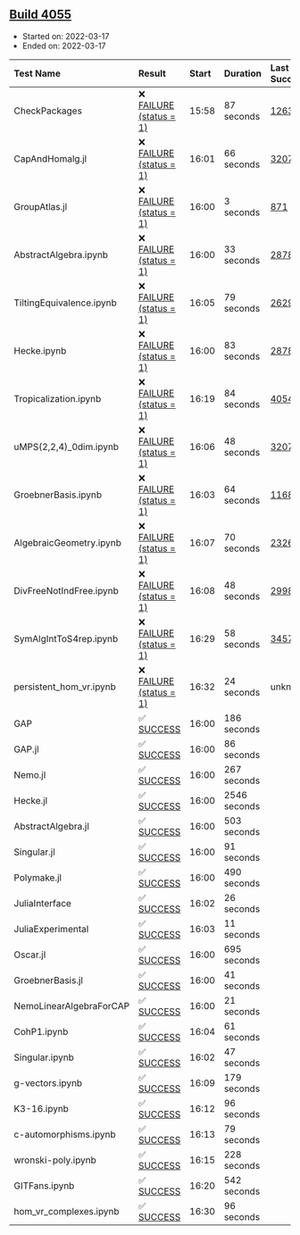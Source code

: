 ## [Build 4055](https://oscarci.mathematik.uni-kl.de/job/oscar-stable/4055/)

* Started on: 2022-03-17
* Ended on: 2022-03-17

| Test Name    | Result | Start | Duration | Last Success | First Failure |
|:-------------|:-------|:------|:---------|:-------------|:--------------|
| CheckPackages | ❌ [FAILURE (status = 1)](https://oscarci.mathematik.uni-kl.de/job/oscar-stable/4055/artifact/logs/build-4055/CheckPackages.log) | 15:58 | 87 seconds | [1263](https://oscarci.mathematik.uni-kl.de/job/oscar-stable/1263/) | [1264](https://oscarci.mathematik.uni-kl.de/job/oscar-stable/1264/) |
| CapAndHomalg.jl | ❌ [FAILURE (status = 1)](https://oscarci.mathematik.uni-kl.de/job/oscar-stable/4055/artifact/logs/build-4055/CapAndHomalg.jl.log) | 16:01 | 66 seconds | [3207](https://oscarci.mathematik.uni-kl.de/job/oscar-stable/3207/) | [3208](https://oscarci.mathematik.uni-kl.de/job/oscar-stable/3208/) |
| GroupAtlas.jl | ❌ [FAILURE (status = 1)](https://oscarci.mathematik.uni-kl.de/job/oscar-stable/4055/artifact/logs/build-4055/GroupAtlas.jl.log) | 16:00 | 3 seconds | [871](https://oscarci.mathematik.uni-kl.de/job/oscar-stable/871/) | [872](https://oscarci.mathematik.uni-kl.de/job/oscar-stable/872/) |
| AbstractAlgebra.ipynb | ❌ [FAILURE (status = 1)](https://oscarci.mathematik.uni-kl.de/job/oscar-stable/4055/artifact/logs/build-4055/AbstractAlgebra.ipynb.log) | 16:00 | 33 seconds | [2878](https://oscarci.mathematik.uni-kl.de/job/oscar-stable/2878/) | [2879](https://oscarci.mathematik.uni-kl.de/job/oscar-stable/2879/) |
| TiltingEquivalence.ipynb | ❌ [FAILURE (status = 1)](https://oscarci.mathematik.uni-kl.de/job/oscar-stable/4055/artifact/logs/build-4055/TiltingEquivalence.ipynb.log) | 16:05 | 79 seconds | [2629](https://oscarci.mathematik.uni-kl.de/job/oscar-stable/2629/) | [2630](https://oscarci.mathematik.uni-kl.de/job/oscar-stable/2630/) |
| Hecke.ipynb | ❌ [FAILURE (status = 1)](https://oscarci.mathematik.uni-kl.de/job/oscar-stable/4055/artifact/logs/build-4055/Hecke.ipynb.log) | 16:00 | 83 seconds | [2878](https://oscarci.mathematik.uni-kl.de/job/oscar-stable/2878/) | [2879](https://oscarci.mathematik.uni-kl.de/job/oscar-stable/2879/) |
| Tropicalization.ipynb | ❌ [FAILURE (status = 1)](https://oscarci.mathematik.uni-kl.de/job/oscar-stable/4055/artifact/logs/build-4055/Tropicalization.ipynb.log) | 16:19 | 84 seconds | [4054](https://oscarci.mathematik.uni-kl.de/job/oscar-stable/4054/) | [4055](https://oscarci.mathematik.uni-kl.de/job/oscar-stable/4055/) |
| uMPS(2,2,4)_0dim.ipynb | ❌ [FAILURE (status = 1)](https://oscarci.mathematik.uni-kl.de/job/oscar-stable/4055/artifact/logs/build-4055/uMPS-2-2-4-_0dim.ipynb.log) | 16:06 | 48 seconds | [3207](https://oscarci.mathematik.uni-kl.de/job/oscar-stable/3207/) | [3208](https://oscarci.mathematik.uni-kl.de/job/oscar-stable/3208/) |
| GroebnerBasis.ipynb | ❌ [FAILURE (status = 1)](https://oscarci.mathematik.uni-kl.de/job/oscar-stable/4055/artifact/logs/build-4055/GroebnerBasis.ipynb.log) | 16:03 | 64 seconds | [1168](https://oscarci.mathematik.uni-kl.de/job/oscar-stable/1168/) | [1169](https://oscarci.mathematik.uni-kl.de/job/oscar-stable/1169/) |
| AlgebraicGeometry.ipynb | ❌ [FAILURE (status = 1)](https://oscarci.mathematik.uni-kl.de/job/oscar-stable/4055/artifact/logs/build-4055/AlgebraicGeometry.ipynb.log) | 16:07 | 70 seconds | [2326](https://oscarci.mathematik.uni-kl.de/job/oscar-stable/2326/) | [2327](https://oscarci.mathematik.uni-kl.de/job/oscar-stable/2327/) |
| DivFreeNotIndFree.ipynb | ❌ [FAILURE (status = 1)](https://oscarci.mathematik.uni-kl.de/job/oscar-stable/4055/artifact/logs/build-4055/DivFreeNotIndFree.ipynb.log) | 16:08 | 48 seconds | [2998](https://oscarci.mathematik.uni-kl.de/job/oscar-stable/2998/) | [2999](https://oscarci.mathematik.uni-kl.de/job/oscar-stable/2999/) |
| SymAlgIntToS4rep.ipynb | ❌ [FAILURE (status = 1)](https://oscarci.mathematik.uni-kl.de/job/oscar-stable/4055/artifact/logs/build-4055/SymAlgIntToS4rep.ipynb.log) | 16:29 | 58 seconds | [3457](https://oscarci.mathematik.uni-kl.de/job/oscar-stable/3457/) | [3458](https://oscarci.mathematik.uni-kl.de/job/oscar-stable/3458/) |
| persistent_hom_vr.ipynb | ❌ [FAILURE (status = 1)](https://oscarci.mathematik.uni-kl.de/job/oscar-stable/4055/artifact/logs/build-4055/persistent_hom_vr.ipynb.log) | 16:32 | 24 seconds | unknown | unknown |
| GAP | ✅ [SUCCESS](https://oscarci.mathematik.uni-kl.de/job/oscar-stable/4055/artifact/logs/build-4055/GAP.log) | 16:00 | 186 seconds |  |  |
| GAP.jl | ✅ [SUCCESS](https://oscarci.mathematik.uni-kl.de/job/oscar-stable/4055/artifact/logs/build-4055/GAP.jl.log) | 16:00 | 86 seconds |  |  |
| Nemo.jl | ✅ [SUCCESS](https://oscarci.mathematik.uni-kl.de/job/oscar-stable/4055/artifact/logs/build-4055/Nemo.jl.log) | 16:00 | 267 seconds |  |  |
| Hecke.jl | ✅ [SUCCESS](https://oscarci.mathematik.uni-kl.de/job/oscar-stable/4055/artifact/logs/build-4055/Hecke.jl.log) | 16:00 | 2546 seconds |  |  |
| AbstractAlgebra.jl | ✅ [SUCCESS](https://oscarci.mathematik.uni-kl.de/job/oscar-stable/4055/artifact/logs/build-4055/AbstractAlgebra.jl.log) | 16:00 | 503 seconds |  |  |
| Singular.jl | ✅ [SUCCESS](https://oscarci.mathematik.uni-kl.de/job/oscar-stable/4055/artifact/logs/build-4055/Singular.jl.log) | 16:00 | 91 seconds |  |  |
| Polymake.jl | ✅ [SUCCESS](https://oscarci.mathematik.uni-kl.de/job/oscar-stable/4055/artifact/logs/build-4055/Polymake.jl.log) | 16:00 | 490 seconds |  |  |
| JuliaInterface | ✅ [SUCCESS](https://oscarci.mathematik.uni-kl.de/job/oscar-stable/4055/artifact/logs/build-4055/JuliaInterface.log) | 16:02 | 26 seconds |  |  |
| JuliaExperimental | ✅ [SUCCESS](https://oscarci.mathematik.uni-kl.de/job/oscar-stable/4055/artifact/logs/build-4055/JuliaExperimental.log) | 16:03 | 11 seconds |  |  |
| Oscar.jl | ✅ [SUCCESS](https://oscarci.mathematik.uni-kl.de/job/oscar-stable/4055/artifact/logs/build-4055/Oscar.jl.log) | 16:00 | 695 seconds |  |  |
| GroebnerBasis.jl | ✅ [SUCCESS](https://oscarci.mathematik.uni-kl.de/job/oscar-stable/4055/artifact/logs/build-4055/GroebnerBasis.jl.log) | 16:00 | 41 seconds |  |  |
| NemoLinearAlgebraForCAP | ✅ [SUCCESS](https://oscarci.mathematik.uni-kl.de/job/oscar-stable/4055/artifact/logs/build-4055/NemoLinearAlgebraForCAP.log) | 16:00 | 21 seconds |  |  |
| CohP1.ipynb | ✅ [SUCCESS](https://oscarci.mathematik.uni-kl.de/job/oscar-stable/4055/artifact/logs/build-4055/CohP1.ipynb.log) | 16:04 | 61 seconds |  |  |
| Singular.ipynb | ✅ [SUCCESS](https://oscarci.mathematik.uni-kl.de/job/oscar-stable/4055/artifact/logs/build-4055/Singular.ipynb.log) | 16:02 | 47 seconds |  |  |
| g-vectors.ipynb | ✅ [SUCCESS](https://oscarci.mathematik.uni-kl.de/job/oscar-stable/4055/artifact/logs/build-4055/g-vectors.ipynb.log) | 16:09 | 179 seconds |  |  |
| K3-16.ipynb | ✅ [SUCCESS](https://oscarci.mathematik.uni-kl.de/job/oscar-stable/4055/artifact/logs/build-4055/K3-16.ipynb.log) | 16:12 | 96 seconds |  |  |
| c-automorphisms.ipynb | ✅ [SUCCESS](https://oscarci.mathematik.uni-kl.de/job/oscar-stable/4055/artifact/logs/build-4055/c-automorphisms.ipynb.log) | 16:13 | 79 seconds |  |  |
| wronski-poly.ipynb | ✅ [SUCCESS](https://oscarci.mathematik.uni-kl.de/job/oscar-stable/4055/artifact/logs/build-4055/wronski-poly.ipynb.log) | 16:15 | 228 seconds |  |  |
| GITFans.ipynb | ✅ [SUCCESS](https://oscarci.mathematik.uni-kl.de/job/oscar-stable/4055/artifact/logs/build-4055/GITFans.ipynb.log) | 16:20 | 542 seconds |  |  |
| hom_vr_complexes.ipynb | ✅ [SUCCESS](https://oscarci.mathematik.uni-kl.de/job/oscar-stable/4055/artifact/logs/build-4055/hom_vr_complexes.ipynb.log) | 16:30 | 96 seconds |  |  |
